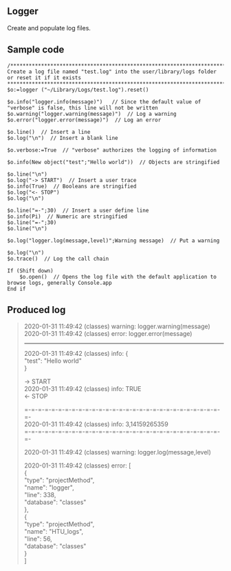 <!-- Summary -->
## Logger

Create and populate log files.

## Sample code

```4D
/***************************************************************************************************
Create a log file named "test.log" into the user/library/logs folder or reset it if it exists
***************************************************************************************************/ 
$o:=logger ("~/Library/Logs/test.log").reset()

$o.info("logger.info(message)")   // Since the default value of "verbose" is false, this line will not be written
$o.warning("logger.warning(message)")  // Log a warning
$o.error("logger.error(message)")  // Log an error

$o.line()  // Insert a line
$o.log("\n")  // Insert a blank line

$o.verbose:=True  // "verbose" authorizes the logging of information

$o.info(New object("test";"Hello world"))  // Objects are stringified

$o.line("\n")
$o.log("-> START")  // Insert a user trace
$o.info(True)  // Booleans are stringified
$o.log("<- STOP")
$o.log("\n")

$o.line("=-";30)  // Insert a user define line
$o.info(Pi)  // Numeric are stringified
$o.line("=-";30)
$o.line("\n")

$o.log("logger.log(message,level)";Warning message)  // Put a warning

$o.log("\n")
$o.trace()  // Log the call chain

If (Shift down)
	$o.open()  // Opens the log file with the default application to browse logs, generally Console.app
End if 
```

## Produced log

> 2020-01-31 11:49:42	(classes)	warning: logger.warning(message)  
> 2020-01-31 11:49:42	(classes)	error: logger.error(message)  
> ********************************************************************************  
>   
> 2020-01-31 11:49:42	(classes)	info: {  
> 	"test": "Hello world"  
> }  
> 
> -> START  
> 2020-01-31 11:49:42	(classes)	info: TRUE  
> <- STOP  
> 
> =-=-=-=-=-=-=-=-=-=-=-=-=-=-=-=-=-=-=-=-=-=-=-=-=-=-=-=-=-=-  
> 2020-01-31 11:49:42	(classes)	info: 3,14159265359  
> =-=-=-=-=-=-=-=-=-=-=-=-=-=-=-=-=-=-=-=-=-=-=-=-=-=-=-=-=-=-  
> 
> 2020-01-31 11:49:42	(classes)	warning: logger.log(message,level)  
> 
> 2020-01-31 11:49:42	(classes)	error: [  
> 	{  
> 		"type": "projectMethod",  
> 		"name": "logger",  
> 		"line": 338,  
> 		"database": "classes"  
> 	},  
> 	{  
> 		"type": "projectMethod",  
> 		"name": "HTU_logs",  
> 		"line": 56,  
> 		"database": "classes"  
>  }  
> ]  
> 
